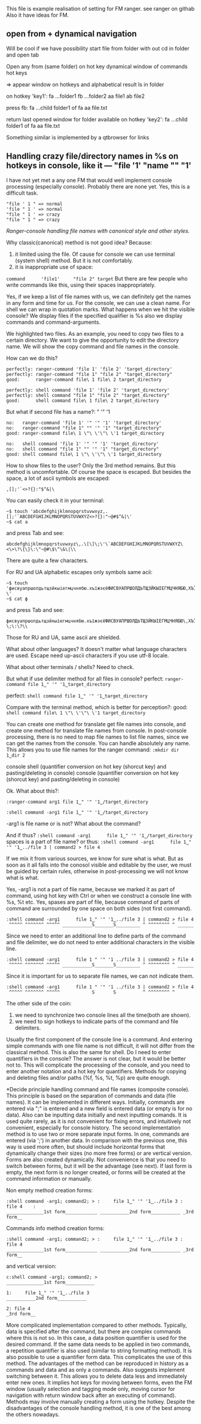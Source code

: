 This file is example realisation of setting for FM ranger. see ranger on githab
Also it have ideas for FM.

open from + dynamical navigation
----------------------------------------------------------------------

Will be cool if we have possibility start file from folder with out cd in folder and open tab

Open any from (same folder) on hot key
dynamical window of commands hot keys

=> appear window on hotkeys and alphabetical result ls in folder

on hotkey 'key1':
fa       ...folder1
fb       ...folder2
aa       file1
ab       file2

press fb:
fa       ...child folder1 of fa
aa       file.txt

return last opened window for folder available on hotkey 'key2':
fa       ...child folder1 of fa
aa       file.txt

Something similar is implemented by a qtbrowser for links

Handling crazy file/directory names in %s on hotkeys in console, like it — "file '1' "name "" "1'
----------------------------------------------------------------------

I have not yet met a any one FM that would well implement console processing (especially console). Probably there are none yet. Yes, this is a difficult task.
```
"file ' 1 " => normal
'file " 1 ' => normal
"file " 1 ' => crazy
"file " 1 " => crazy
```

*Ranger-console handling file names with canonical style and other styles.*

Why classic(canonical) method is not good idea? Because:
1. it limited using the file. Of cause for console we can use terminal (system shell) method. But it is not comfortably.
2. it is inappropriate use of space:

`command      'file1'     "file 2" target`
But there are few people who write commands like this, using their spaces inappropriately.

Yes, if we keep a list of file names with us, we can definitely get the names in any form and time for us. For the console, we can use a clean name. For shell we can wrap in quotation marks.
What happens when we hit the visible console? We display files if the specified qualifier is %s also we display commands and command-arguments.

We highlighted two files.
As an example, you need to copy two files to a certain directory. We want to give the opportunity to edit the directory name. We will show the copy command and file names in the console.

How can we do this?
```
perfectly: ranger-command 'file 1' 'file 2' 'target_directory'
perfectly: ranger-command "file 1" "file 2" "target_directory"
good:      ranger-command file\ 1 file\ 2 target_directory

perfectly: shell command 'file 1' 'file 2' 'target_directory'
perfectly: shell command "file 1" "file 2" "target_directory"
good:      shell command file\ 1 file\ 2 target_directory
```

But what if second file has a name?: " '" '1
```
no:   ranger-command 'file 1' '" '" '1' 'target_directory'
no:   ranger-command "file 1" "" '" '1" "target_directory"
good: ranger-command file\ 1 \"\ \'\"\ \'1 target_directory

no:   shell command 'file 1' '" '" '1' 'target_directory'
no:   shell command "file 1" "" '" '1" "target_directory"
good: shell command file\ 1 \"\ \'\"\ \'1 target_directory
```

How to show files to the user? Only the 3rd method remains. But this method is uncomfortable.
Of course the space is escaped. But besides the space, a lot of ascii symbols are escaped:
```
,[];'`<>?{}:"$^&|\
```
You can easily check it in your terminal:
```
~$ touch 'abcdefghijklmnopqrstuvwxyz,.[];'`ABCDEFGHIJKLMNOPQRSTUVWXYZ<>?{}:"~@#$^&|\'
~$ cat a
```
and press Tab
and see:
```
abcdefghijklmnopqrstuvwxyz\,.\[\]\;\'\`ABCDEFGHIJKLMNOPQRSTUVWXYZ\<\>\?\{\}\:\"~@#\$\^\&\|\\
```

There are quite a few characters.

For RU and UA alphabetic escapes only symbols same acii:
```
~$ touch 'фисвуапршолдьтщзйкыіегмцчнябю.хъїжэєёФИСВУАПРШОЛДЬТЩЗЙКЫІЕГМЦЧНЯБЮ,ХЪЇЖЭЄЁ"№;:?\'
~$ cat ф
```
and press Tab
and see:
```
фисвуапршолдьтщзйкыіегмцчнябю.хъїжэєёФИСВУАПРШОЛДЬТЩЗЙКЫІЕГМЦЧНЯБЮ\,ХЪЇЖЭЄЁ\"№\;\:\?\\
```

Those for RU and UA, same ascii are shielded.

What about other languages?
It doesn't matter what language characters are used. Escape need up-ascii characters if you use utf-8 locale.

What about other terminals / shells? Need to check.

But what if use delimiter method for all files in console?
perfect: `ranger-command file 1‿" '" '1‿target_directory`

perfect: `shell command file 1‿" '" '1‿target_directory`

Compare with the terminal method, which is better for perception?:
good:    `shell command file\ 1 \"\ \'\"\ \'1 target_directory`

You can create one method for translate get file names into console, and create one method for translate file names from console.
In post-console processing, there is no need to map file names to list file names, since we can get the names from the console. You can handle absolutely any name.
This allows you to use file names for the ranger command:
`:mkdir dir 1‿dir 2`

console shell (quantifier conversion on hot key (shorcut key) and pasting/deleting in console)
console (quantifier conversion on hot key (shorcut key) and pasting/deleting in console)

Ok. What about this?:
```
:ranger-command arg1 file 1‿" '" '1‿/target_directory

:shell command -arg1 file 1‿" '" '1‿/target_directory
```
-arg1 is file name or is not? What about the command?

And if thus?
`:shell command -arg1      file 1‿" '" '1‿/target_directory`
spaces is a part of file name?
or thus:
`:shell command -arg1      file 1‿" '" '1‿../file 3 | command2 > file 4`

If we mix it from various sources, we know for sure what is what. But as soon as it all falls into the conosol visible and editable by the user, we must be guided by certain rules, otherwise in post-processing we will not know what is what.

Yes, -arg1 is not a part of file name, because we marked it as part of command, using hot key with Ctrl or when we construct a console line with %s, %t etc.
Yes, spases are part of file, because command of parts of command are surrounded by one space on both sides (not first command).
```
:shell command -arg1      file 1‿" '" '1‿../file 3 | command2 > file 4
 ^^^^^ ^^^^^^^ ^^^^^ ___________S_______S_________ ^ ^^^^^^^^ ^ ______
```
Since we need to enter an additional line to define parts of the command and file delimiter, we do not need to enter additional characters in the visible line.
```
:shell command -arg1      file 1 " '" '1 ../file 3 | command2 > file 4
 ^^^^^ ^^^^^^^ ^^^^^ ___________S_______S_________ ^ ^^^^^^^^ ^ ______
```
Since it is important for us to separate file names, we can not indicate them.
```
:shell command -arg1      file 1 " '" '1 ../file 3 | command2 > file 4
 ^^^^^ ^^^^^^^ ^^^^^            S       S          ^ ^^^^^^^^ ^
```
The other side of the coin:
1. we need to synchronize two console lines all the time(both are shown).
2. we need to sign hotkeys to indicate parts of the command and file delimiters.

Usually the first component of the console line is a command. And entering simple commands with one file name is not difficult, it will not differ from the classical method. This is also the same for shell.
Do I need to enter quantifiers in the console? The answer is not clear, but it would be better not to. This will complicate the processing of the console, and you need to enter another notation and a hot key for quantifiers. Methods for copying and deleting files and/or paths (%f, %s, %t, %p) are quite enough.

*Decide principle handling command and file names (composite console).
This principle is based on the separation of commands and data (file names).
It can be implemented in different ways. Initially, commands are entered via ";" is entered and a new field is entered data (or empty is for no data). Also can be inputting data initially and next inputting comands. It is used quite rarely, as it is not convenient for fixing errors, and intuitively not convenient, especially for console history.
The second implementation method is to use two or more separate input forms. In one, commands are entered (via ';') in another data. In comparison with the previous one, this way is used more often, but should include horizontal forms that dynamically change their sizes (no more free forms) or are vertical version. Forms are also created dynamically. Not convenience is that you need to switch between forms, but it will be the advantage (see next). If last form is empty, the next form is no longer created, or forms will be created at the command information or manually.

Non empty method creation forms:
```
:shell command -arg1; command2; > :     file 1‿" '" '1‿../file 3 : file 4    :
______________1st form____________ ___________2nd form___________ _3rd form__
```

Commands info method creation forms:
```
:shell command -arg1; command2; > :     file 1‿" '" '1‿../file 3 : file 4
______________1st form____________ ___________2nd form___________ _3rd form__
```

and vertical version:
```
c:shell command -arg1; command2; > 
______________1st form___________

1:     file 1‿" '" '1‿../file 3
___________2nd form___________

2: file 4
_3rd form__
```

More complicated implementation compared to other methods.
Typically, data is specified after the command, but there are complex commands where this is not so. In this case, a data position quantifier is used for the desired command.
If the same data needs to be applied in two commands, a repetition quantifier is also used (similar to string formatting method). It is also possible to use a quantifier form data. This complicates the use of this method.
The advantages of the method can be reproduced in history as a commands and data and as only a commands. Also suggests implement switching between it. This allows you to delete data less and immediately enter new ones.
It implies hot keys for moving between forms, even the FM window (usually selection and tagging mode only, moving cursor for navigation with return window back after an executing of command).
Methods may involve manually creating a form using the hotkey.
Despite the disadvantages of the console handling method, it is one of the best among the others nowadays.
